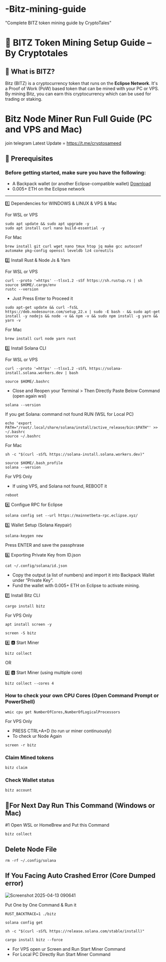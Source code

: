 # -Bitz-mining-guide
"Complete BITZ token mining guide by CryptoTales"  
# 🧠 BITZ Token Mining Setup Guide – By Cryptotales
## 📌 What is BITZ?
Bitz (BITZ) is a cryptocurrency token that runs on the **Eclipse Network**. It's a Proof of Work (PoW) based token that can be mined with your PC or VPS. By mining Bitz, you can earn this cryptocurrency which can be used for trading or staking.

# Bitz Node Miner Run Full Guide (PC and VPS and Mac)
join telegram Latest Update = 
https://t.me/cryptosameed
## 🧰 Prerequisites
### Before getting started, make sure you have the following:
	
 * A Backpack wallet (or another Eclipse-compatible wallet) [Download](https://chromewebstore.google.com/detail/backpack/aflkmfhebedbjioipglgcbcmnbpgliof)
 * 0.005+ ETH on the Eclipse network
---

1️⃣ Dependencies for WINDOWS & LINUX & VPS & Mac

For WSL or VPS
```
sudo apt update && sudo apt upgrade -y
sudo apt install curl nano build-essential -y
```
For Mac
```
brew install git curl wget nano tmux htop jq make gcc autoconf automake pkg-config openssl leveldb lz4 coreutils
```

2️⃣ Install Rust & Node Js & Yarn

For WSL or VPS
```
curl --proto '=https' --tlsv1.2 -sSf https://sh.rustup.rs | sh
source $HOME/.cargo/env
rustc --version
```
- Just Press Enter to Proceed it
```
sudo apt-get update && curl -fsSL https://deb.nodesource.com/setup_22.x | sudo -E bash - && sudo apt-get install -y nodejs && node -v && npm -v && sudo npm install -g yarn && yarn -v
```

For Mac
```
brew install curl node yarn rust
```

3️⃣ Install Solana CLI

For WSL or VPS
```
curl --proto '=https' --tlsv1.2 -sSfL https://solana-install.solana.workers.dev | bash
```
```
source $HOME/.bashrc
```
- Close and Reopen your Terminal > Then Directly Paste Below Command (open again wsl)
```
solana --version
```
If you get Solana: command not found RUN (WSL for Local PC)
```
echo 'export PATH="/root/.local/share/solana/install/active_release/bin:$PATH"' >> ~/.bashrc
source ~/.bashrc
```

For Mac
```
sh -c "$(curl -sSfL https://solana-install.solana.workers.dev)"
```
```
source $HOME/.bash_profile
solana --version
```

For VPS Only
- If using VPS, and Solana not found, REBOOT it
```
reboot
```

4️⃣ Configue RPC for Eclipse
```
solana config set --url https://mainnetbeta-rpc.eclipse.xyz/
```

5️⃣ Wallet Setup (Solana Keypair)
```
solana-keygen new
```
Press ENTER and save the passphrase

6️⃣ Exporting Private Key from ID.json
```
cat ~/.config/solana/id.json
```
* Copy the output (a list of numbers) and import it into Backpack Wallet under “Private Key”.
* Fund the wallet with 0.005+ ETH on Eclipse to activate mining.



7️⃣ Install Bitz CLI
```
cargo install bitz
```

For VPS Only
```
apt install screen -y
```
```
screen -S bitz
```

8️⃣ 🅰️ Start Miner
```
bitz collect
```

OR

8️⃣ 🅱️ Start Miner (using multiple core) 
```
bitz collect --cores 4
```

### How to check your own CPU Cores (Open Command Prompt or PowerShell)
```
wmic cpu get NumberOfCores,NumberOfLogicalProcessors
```

For VPS Only
- PRESS CTRL+A+D (to run ur miner continuously)
- To check ur Node Again
```
screen -r bitz
```

### Claim Mined tokens 
```
bitz claim
```

### Check Wallet status 
```
bitz account
```


## 🔶For Next Day Run This Command (Windows or Mac)

#1 Open WSL or HomeBrew and Put this Command 
```
bitz collect
```

## Delete Node File
```
rm -rf ~/.config/solana
```

## If You Facing Auto Crashed Error (Core Dumped error)

![Screenshot 2025-04-13 090641](https://github.com/user-attachments/assets/769ece51-a79f-46cc-8613-e20bc0364705)

Put One by One Command & Run it
```
RUST_BACKTRACE=1 ./bitz
```
```
solana config get
```
```
sh -c "$(curl -sSfL https://release.solana.com/stable/install)"
```
```
cargo install bitz --force
```
- For VPS open ur Screen and Run Start Miner Command
- For Local PC Directly Run Start Miner Command


